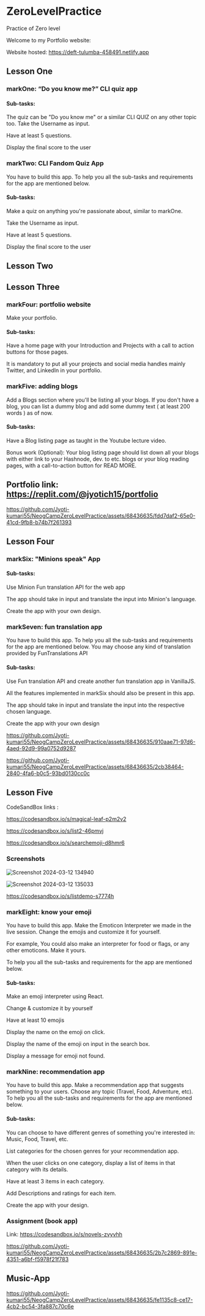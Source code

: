 # ZeroLevelPractice 

 Practice of Zero level

Welcome to my Portfolio website:

Website hosted: https://deft-tulumba-458491.netlify.app

## Lesson One
### markOne: “Do you know me?” CLI quiz app

#### Sub-tasks:
The quiz can be "Do you know me" or a similar CLI QUIZ on any other topic too. Take the Username as input.

Have at least 5 questions.

Display the final score to the user

### markTwo: CLI Fandom Quiz App
You have to build this app. To help you all the sub-tasks and requirements for the app are mentioned below.

#### Sub-tasks:
Make a quiz on anything you're passionate about, similar to markOne.

Take the Username as input.

Have at least 5 questions.

Display the final score to the user

## Lesson Two

## Lesson Three

### markFour: portfolio website
Make your portfolio. 

#### Sub-tasks:
Have a home page with your Introduction and Projects with a call to action buttons for those pages.

It is mandatory to put all your projects and social media handles mainly Twitter, and LinkedIn in your portfolio.

### markFive: adding blogs
Add a Blogs section where you'll be listing all your blogs. If you don't have a blog, you can list a dummy blog and add some dummy text ( at least 200 words ) as of now.

#### Sub-tasks:
Have a Blog listing page as taught in the Youtube lecture video.

Bonus work (Optional): Your blog listing page should list down all your blogs with either link to your Hashnode, dev.
to etc. blogs or your blog reading pages, with a call-to-action button for READ MORE.

## Portfolio link: https://replit.com/@jyotich15/portfolio

https://github.com/Jyoti-kumari55/NeogCampZeroLevelPractice/assets/68436635/fdd7daf2-65e0-41cd-9fb8-b74b7f261393

## Lesson Four

### markSix: "Minions speak" App

#### Sub-tasks:
Use Minion Fun translation API for the web app 

The app should take in input and translate the input into Minion's language.

Create the app with your own design.

### markSeven: fun translation app
You have to build this app. To help you all the sub-tasks and requirements for the app are mentioned below. You may choose any kind of translation provided by FunTranslations API

#### Sub-tasks:
Use Fun translation API and create another fun translation app in VanillaJS.

All the features implemented in markSix should also be present in this app.

The app should take in input and translate the input into the respective chosen language.

Create the app with your own design

https://github.com/Jyoti-kumari55/NeogCampZeroLevelPractice/assets/68436635/910aae71-97d6-4aed-92d9-99a0752d9287

https://github.com/Jyoti-kumari55/NeogCampZeroLevelPractice/assets/68436635/2cb38464-2840-4fa6-b0c5-93bd0130cc0c


## Lesson Five

CodeSandBox links : 

https://codesandbox.io/s/magical-leaf-p2m2v2

https://codesandbox.io/s/list2-46pmvj

https://codesandbox.io/s/searchemoji-d8hmr6

 ### Screenshots
![Screenshot 2024-03-12 134940](https://github.com/Jyoti-kumari55/NeogCampZeroLevelPractice/assets/68436635/571fb44a-0390-4592-8230-b1d2efc9113b)

![Screenshot 2024-03-12 135033](https://github.com/Jyoti-kumari55/NeogCampZeroLevelPractice/assets/68436635/737a5ab2-20bd-4ddd-be52-50526d1a9f39)

https://codesandbox.io/s/listdemo-s7774h

### markEight: know your emoji
You have to build this app. Make the Emoticon Interpreter we made in the live session. Change the emojis and customize it for yourself.

For example, You could also make an interpreter for food or flags, or any other emoticons. Make it yours.

To help you all the sub-tasks and requirements for the app are mentioned below.

#### Sub-tasks:
Make an emoji interpreter using React.

Change & customize it by yourself

Have at least 10 emojis

Display the name on the emoji on click.

Display the name of the emoji on input in the search box.

Display a message for emoji not found.

### markNine: recommendation app

You have to build this app. Make a recommendation app that suggests something to your users. Choose any topic (Travel, Food, Adventure, etc). To help you all the sub-tasks and requirements for the app are mentioned below.

#### Sub-tasks:
You can choose to have different genres of something you're interested in: Music, Food, Travel, etc.

List categories for the chosen genres for your recommendation app.

When the user clicks on one category, display a list of items in that category with its details.

Have at least 3 items in each category.

Add Descriptions and ratings for each item.

Create the app with your design.

### Assignment (book app)

Link: https://codesandbox.io/s/novels-zvyvhh

https://github.com/Jyoti-kumari55/NeogCampZeroLevelPractice/assets/68436635/2b7c2869-891e-4351-a6bf-f5978f21f783

## Music-App

https://github.com/Jyoti-kumari55/NeogCampZeroLevelPractice/assets/68436635/fe1135c8-ce17-4cb2-bc54-3fa887c70c6e
